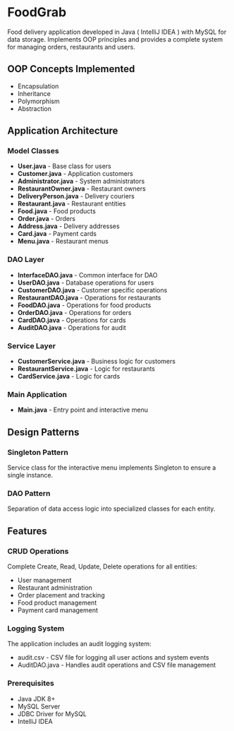 # FoodGrab

Food delivery application developed in Java ( IntelliJ IDEA ) with MySQL for data storage. Implements OOP principles and provides a complete system for managing orders, restaurants and users.
## OOP Concepts Implemented

- Encapsulation
- Inheritance
- Polymorphism
- Abstraction

## Application Architecture

### Model Classes
- **User.java** - Base class for users
- **Customer.java** - Application customers
- **Administrator.java** - System administrators
- **RestaurantOwner.java** - Restaurant owners
- **DeliveryPerson.java** - Delivery couriers
- **Restaurant.java** - Restaurant entities
- **Food.java** - Food products
- **Order.java** - Orders
- **Address.java** - Delivery addresses
- **Card.java** - Payment cards
- **Menu.java** - Restaurant menus

### DAO Layer
- **InterfaceDAO.java** - Common interface for DAO
- **UserDAO.java** - Database operations for users
- **CustomerDAO.java** - Customer specific operations
- **RestaurantDAO.java** - Operations for restaurants
- **FoodDAO.java** - Operations for food products
- **OrderDAO.java** - Operations for orders
- **CardDAO.java** - Operations for cards
- **AuditDAO.java** - Operations for audit

### Service Layer
- **CustomerService.java** - Business logic for customers
- **RestaurantService.java** - Logic for restaurants
- **CardService.java** - Logic for cards

### Main Application
- **Main.java** - Entry point and interactive menu

## Design Patterns

### Singleton Pattern
Service class for the interactive menu implements Singleton to ensure a single instance.

### DAO Pattern
Separation of data access logic into specialized classes for each entity.

## Features

### CRUD Operations
Complete Create, Read, Update, Delete operations for all entities:
- User management
- Restaurant administration
- Order placement and tracking
- Food product management
- Payment card management
### Logging System
The application includes an audit logging system:

- audit.csv - CSV file for logging all user actions and system events
- AuditDAO.java - Handles audit operations and CSV file management
### Prerequisites
- Java JDK 8+
- MySQL Server
- JDBC Driver for MySQL
- IntelliJ IDEA


